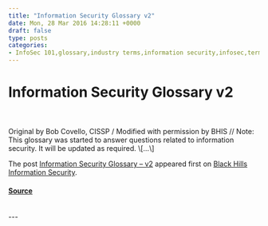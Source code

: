 ```yaml
---
title: "Information Security Glossary v2"
date: Mon, 28 Mar 2016 14:28:11 +0000
draft: false
type: posts
categories: 
- InfoSec 101,glossary,industry terms,information security,infosec,terms
---
```

# Information Security Glossary v2

<br/>

<br/>
Original by Bob Covello, CISSP / Modified with permission by BHIS // Note: This glossary was started to answer questions related to information security. It will be updated as required. \[…\]

The post [Information Security Glossary – v2](https://www.blackhillsinfosec.com/information-security-glossary-v2/) appeared first on [Black Hills Information Security](https://www.blackhillsinfosec.com).

#### [Source](https://www.blackhillsinfosec.com/information-security-glossary-v2/)

<br/>
---
